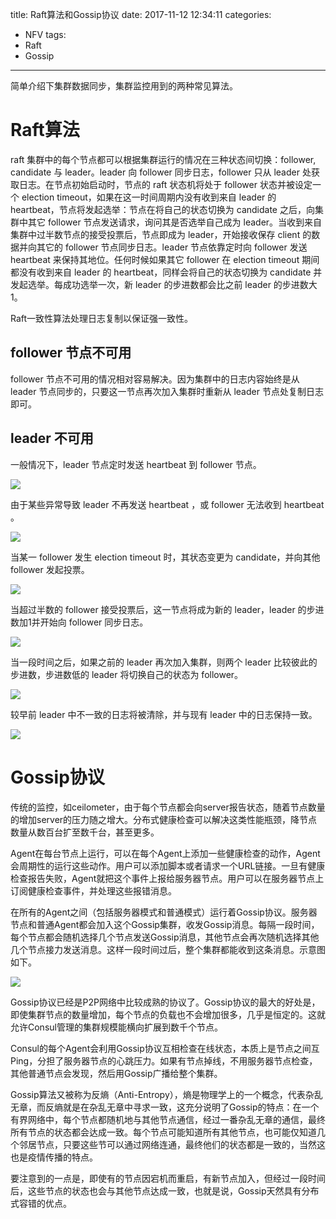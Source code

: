 title: Raft算法和Gossip协议
date: 2017-11-12 12:34:11
categories:
- NFV
tags:
- Raft
- Gossip

---

简单介绍下集群数据同步，集群监控用到的两种常见算法。

# Raft算法

raft 集群中的每个节点都可以根据集群运行的情况在三种状态间切换：follower, candidate 与 leader。leader 向 follower 同步日志，follower 只从 leader 处获取日志。在节点初始启动时，节点的 raft 状态机将处于 follower 状态并被设定一个 election timeout，如果在这一时间周期内没有收到来自 leader 的 heartbeat，节点将发起选举：节点在将自己的状态切换为 candidate 之后，向集群中其它 follower 节点发送请求，询问其是否选举自己成为 leader。当收到来自集群中过半数节点的接受投票后，节点即成为 leader，开始接收保存 client 的数据并向其它的 follower 节点同步日志。leader 节点依靠定时向 follower 发送 heartbeat 来保持其地位。任何时候如果其它 follower 在 election timeout 期间都没有收到来自 leader 的 heartbeat，同样会将自己的状态切换为 candidate 并发起选举。每成功选举一次，新 leader 的步进数都会比之前 leader 的步进数大1。

Raft一致性算法处理日志复制以保证强一致性。

<!-- more -->

## follower 节点不可用

follower 节点不可用的情况相对容易解决。因为集群中的日志内容始终是从 leader 节点同步的，只要这一节点再次加入集群时重新从 leader 节点处复制日志即可。

## leader 不可用

一般情况下，leader 节点定时发送 heartbeat 到 follower 节点。

![](/images/raft_gossip/1.png)

由于某些异常导致 leader 不再发送 heartbeat ，或 follower 无法收到 heartbeat 。

![](/images/raft_gossip/2.png)

当某一 follower 发生 election timeout 时，其状态变更为 candidate，并向其他 follower 发起投票。

![](/images/raft_gossip/3.png)

当超过半数的 follower 接受投票后，这一节点将成为新的 leader，leader 的步进数加1并开始向 follower 同步日志。

![](/images/raft_gossip/4.png)

当一段时间之后，如果之前的 leader 再次加入集群，则两个 leader 比较彼此的步进数，步进数低的 leader 将切换自己的状态为 follower。

![](/images/raft_gossip/5.png)

较早前 leader 中不一致的日志将被清除，并与现有 leader 中的日志保持一致。

![](/images/raft_gossip/6.png)

# Gossip协议

传统的监控，如ceilometer，由于每个节点都会向server报告状态，随着节点数量的增加server的压力随之增大。分布式健康检查可以解决这类性能瓶颈，降节点数量从数百台扩至数千台，甚至更多。

Agent在每台节点上运行，可以在每个Agent上添加一些健康检查的动作，Agent会周期性的运行这些动作。用户可以添加脚本或者请求一个URL链接。一旦有健康检查报告失败，Agent就把这个事件上报给服务器节点。用户可以在服务器节点上订阅健康检查事件，并处理这些报错消息。

在所有的Agent之间（包括服务器模式和普通模式）运行着Gossip协议。服务器节点和普通Agent都会加入这个Gossip集群，收发Gossip消息。每隔一段时间，每个节点都会随机选择几个节点发送Gossip消息，其他节点会再次随机选择其他几个节点接力发送消息。这样一段时间过后，整个集群都能收到这条消息。示意图如下。

![](/images/raft_gossip/7.png)

Gossip协议已经是P2P网络中比较成熟的协议了。Gossip协议的最大的好处是，即使集群节点的数量增加，每个节点的负载也不会增加很多，几乎是恒定的。这就允许Consul管理的集群规模能横向扩展到数千个节点。

Consul的每个Agent会利用Gossip协议互相检查在线状态，本质上是节点之间互Ping，分担了服务器节点的心跳压力。如果有节点掉线，不用服务器节点检查，其他普通节点会发现，然后用Gossip广播给整个集群。

Gossip算法又被称为反熵（Anti-Entropy），熵是物理学上的一个概念，代表杂乱无章，而反熵就是在杂乱无章中寻求一致，这充分说明了Gossip的特点：在一个有界网络中，每个节点都随机地与其他节点通信，经过一番杂乱无章的通信，最终所有节点的状态都会达成一致。每个节点可能知道所有其他节点，也可能仅知道几个邻居节点，只要这些节可以通过网络连通，最终他们的状态都是一致的，当然这也是疫情传播的特点。

要注意到的一点是，即使有的节点因宕机而重启，有新节点加入，但经过一段时间后，这些节点的状态也会与其他节点达成一致，也就是说，Gossip天然具有分布式容错的优点。

